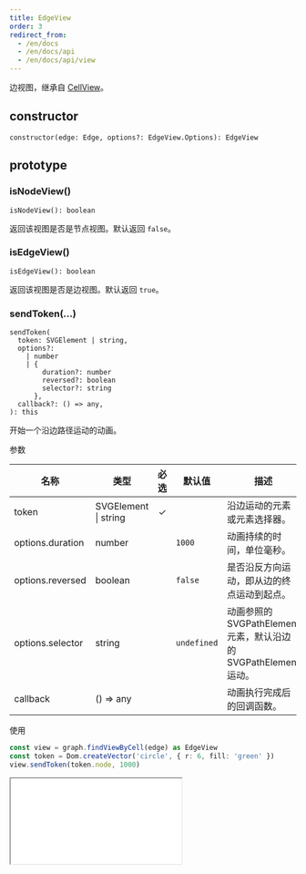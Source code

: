 ```yaml
---
title: EdgeView
order: 3
redirect_from:
  - /en/docs
  - /en/docs/api
  - /en/docs/api/view
---
```


边视图，继承自 [CellView](./cellview)。

## constructor

```sign
constructor(edge: Edge, options?: EdgeView.Options): EdgeView
```

## prototype

### isNodeView()

```sign
isNodeView(): boolean
```

返回该视图是否是节点视图。默认返回 `false`。

### isEdgeView()

```sign
isEdgeView(): boolean
```

返回该视图是否是边视图。默认返回 `true`。

### sendToken(...)

```sign
sendToken(
  token: SVGElement | string,
  options?:
    | number
    | {
        duration?: number
        reversed?: boolean
        selector?: string
      },
  callback?: () => any,
): this
```

开始一个沿边路径运动的动画。

<span class="tag-param">参数<span>

| 名称             | 类型                 | 必选 | 默认值      | 描述                                                           |
|------------------|----------------------|:----:|-------------|--------------------------------------------------------------|
| token            | SVGElement \| string |  ✓   |             | 沿边运动的元素或元素选择器。                                    |
| options.duration | number               |      | `1000`      | 动画持续的时间，单位毫秒。                                       |
| options.reversed | boolean              |      | `false`     | 是否沿反方向运动，即从边的终点运动到起点。                       |
| options.selector | string               |      | `undefined` | 动画参照的 SVGPathElement 元素，默认沿边的 SVGPathElement 运动。 |
| callback         | () => any            |      |             | 动画执行完成后的回调函数。                                      |

<span class="tag-example">使用<span>

```ts
const view = graph.findViewByCell(edge) as EdgeView
const token = Dom.createVector('circle', { r: 6, fill: 'green' })
view.sendToken(token.node, 1000)
```

<iframe src="/demos/tutorial/advanced/animation/signal"></iframe>
